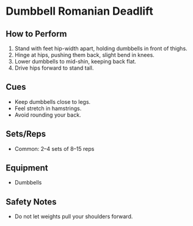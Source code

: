 # Dumbbell Romanian Deadlift

## How to Perform
1. Stand with feet hip-width apart, holding dumbbells in front of thighs.
2. Hinge at hips, pushing them back, slight bend in knees.
3. Lower dumbbells to mid-shin, keeping back flat.
4. Drive hips forward to stand tall.

## Cues
- Keep dumbbells close to legs.
- Feel stretch in hamstrings.
- Avoid rounding your back.

## Sets/Reps
- Common: 2–4 sets of 8–15 reps

## Equipment
- Dumbbells

## Safety Notes
- Do not let weights pull your shoulders forward.
